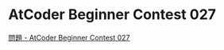 AtCoder Beginner Contest 027
===

[問題 - AtCoder Beginner Contest 027](https://atcoder.jp/contests/abc027/tasks)
